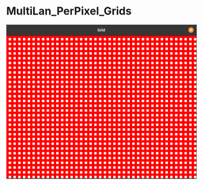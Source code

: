 # MultiLan_PerPixel_Grids

![Preview](https://github.com/Aionmagan/MultiLan_PerPixel_Grids/blob/main/preview.png)
